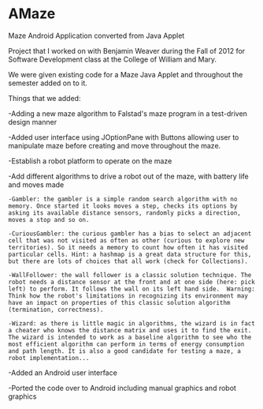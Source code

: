 AMaze
=====

Maze Android Application converted from Java Applet

Project that I worked on with Benjamin Weaver during the Fall of 2012 for Software Development class at the College of William and Mary.

We were given existing code for a Maze Java Applet and throughout the semester added on to it.

Things that we added:

-Adding a new maze algorithm to Falstad's maze program in a test-driven design manner

-Added user interface using JOptionPane with Buttons allowing user to manipulate maze before creating and move throughout the maze.

-Establish a robot platform to operate on the maze

-Add different algorithms to drive a robot out of the maze, with battery life and moves made

    -Gambler: the gambler is a simple random search algorithm with no memory. Once started it looks moves a step, checks its options by asking its available distance sensors, randomly picks a direction, moves a stop and so on. 
  
    -CuriousGambler: the curious gambler has a bias to select an adjacent cell that was not visited as often as other (curious to explore new territories). So it needs a memory to count how often it has visited particular cells. Hint: a hashmap is a great data structure for this, but there are lots of choices that all work (check for Collections). 
  
    -WallFollower: the wall follower is a classic solution technique. The robot needs a distance sensor at the front and at one side (here: pick left) to perform. It follows the wall on its left hand side.  Warning: Think how the robot's limitations in recognizing its environment may have an impact on properties of this classic solution algorithm (termination, correctness).
  
    -Wizard: as there is little magic in algorithms, the wizard is in fact a cheater who knows the distance matrix and uses it to find the exit. The wizard is intended to work as a baseline algorithm to see who the most efficient algorithm can perform in terms of energy consumption and path length. It is also a good candidate for testing a maze, a robot implementation...

-Added an Android user interface

-Ported the code over to Android including manual graphics and robot graphics



